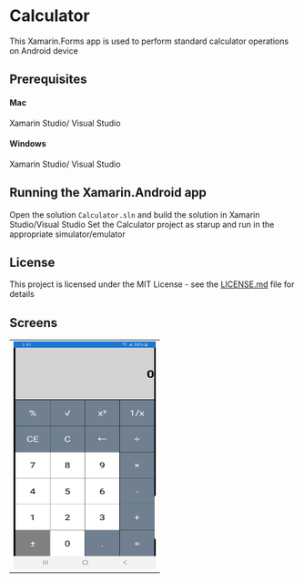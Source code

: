 # Calculator
This Xamarin.Forms app is used to perform standard calculator operations on Android device

## Prerequisites
#### Mac
Xamarin Studio/ Visual Studio
#### Windows
Xamarin Studio/ Visual Studio

## Running the Xamarin.Android app
Open the solution ```Calculator.sln``` and build the solution in Xamarin Studio/Visual Studio Set the Calculator project as starup and run in the appropriate simulator/emulator

## License
This project is licensed under the MIT License - see the [LICENSE.md](LICENSE.md) file for details

## Screens

<table>
    <tr>
        <td>
            <img src="/Screenshot/1.jpg" width="250" height="400">
        </td>
     </tr>
</table>
